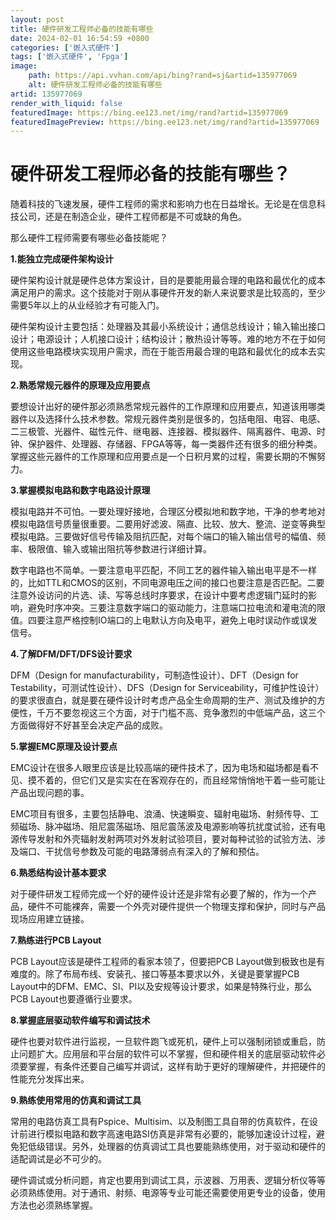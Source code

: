 ```yaml
---
layout: post
title: 硬件研发工程师必备的技能有哪些
date: 2024-02-01 16:54:59 +0800
categories: ['嵌入式硬件']
tags: ['嵌入式硬件', 'Fpga']
image:
    path: https://api.vvhan.com/api/bing?rand=sj&artid=135977069
    alt: 硬件研发工程师必备的技能有哪些
artid: 135977069
render_with_liquid: false
featuredImage: https://bing.ee123.net/img/rand?artid=135977069
featuredImagePreview: https://bing.ee123.net/img/rand?artid=135977069
---
```


# 硬件研发工程师必备的技能有哪些？

随着科技的飞速发展，硬件工程师的需求和影响力也在日益增长。无论是在信息科技公司，还是在制造企业，硬件工程师都是不可或缺的角色。

那么硬件工程师需要有哪些必备技能呢？

**1.能独立完成硬件架构设计**

硬件架构设计就是硬件总体方案设计，目的是要能用最合理的电路和最优化的成本满足用户的需求。这个技能对于刚从事硬件开发的新人来说要求是比较高的，至少需要5年以上的从业经验才有可能入门。

硬件架构设计主要包括：处理器及其最小系统设计；通信总线设计；输入输出接口设计；电源设计；人机接口设计；结构设计；散热设计等等。难的地方不在于如何使用这些电路模块实现用户需求，而在于能否用最合理的电路和最优化的成本去实现。

**2.熟悉常规元器件的原理及应用要点**

要想设计出好的硬件那必须熟悉常规元器件的工作原理和应用要点，知道该用哪类器件以及选择什么技术参数。常规元器件类别是很多的，包括电阻、电容、电感、二三极管、光器件、磁性元件、继电器、连接器、模拟器件、隔离器件、电源、时钟、保护器件、处理器、存储器、FPGA等等，每一类器件还有很多的细分种类。掌握这些元器件的工作原理和应用要点是一个日积月累的过程，需要长期的不懈努力。

**3.掌握模拟电路和数字电路设计原理**

模拟电路并不可怕。一要处理好接地，合理区分模拟地和数字地，干净的参考地对模拟电路信号质量很重要。二要用好滤波、隔直、比较、放大、整流、逆变等典型模拟电路。三要做好信号传输及阻抗匹配，对每个端口的输入输出信号的幅值、频率、极限值、输入或输出阻抗等参数进行详细计算。

数字电路也不简单。一要注意电平匹配，不同工艺的器件输入输出电平是不一样的，比如TTL和CMOS的区别，不同电源电压之间的接口也要注意是否匹配。二要注意外设访问的片选、读、写等总线时序要求，在设计中要考虑逻辑门延时的影响，避免时序冲突。三要注意数字端口的驱动能力，注意端口拉电流和灌电流的限值。四要注意严格控制IO端口的上电默认方向及电平，避免上电时误动作或误发信号。

**4.了解DFM/DFT/DFS设计要求**

DFM（Design for manufacturability，可制造性设计）、DFT（Design for Testability，可测试性设计）、DFS（Design for Serviceability，可维护性设计）的要求很直白，就是要在硬件设计时考虑产品全生命周期的生产、测试及维护的方便性，千万不要忽视这三个方面，对于门槛不高、竞争激烈的中低端产品，这三个方面做得好不好甚至会决定产品的成败。

**5.掌握EMC原理及设计要点**

EMC设计在很多人眼里应该是比较高端的硬件技术了，因为电场和磁场都是看不见、摸不着的，但它们又是实实在在客观存在的，而且经常悄悄地干着一些可能让产品出现问题的事。

EMC项目有很多，主要包括静电、浪涌、快速瞬变、辐射电磁场、射频传导、工频磁场、脉冲磁场、阻尼震荡磁场、阻尼震荡波及电源影响等抗扰度试验，还有电源传导发射和外壳辐射发射两项对外发射试验项目，要对每种试验的试验方法、涉及端口、干扰信号参数及可能的电路薄弱点有深入的了解和预估。

**6.熟悉结构设计基本要求**

对于硬件研发工程师完成一个好的硬件设计还是非常有必要了解的，作为一个产品，硬件不可能裸奔，需要一个外壳对硬件提供一个物理支撑和保护，同时与产品现场应用建立链接。

**7.熟练进行PCB Layout**

PCB Layout应该是硬件工程师的看家本领了，但要把PCB Layout做到极致也是有难度的。除了布局布线、安装孔、接口等基本要求以外，关键是要掌握PCB Layout中的DFM、EMC、SI、PI以及安规等设计要求，如果是特殊行业，那么PCB Layout也要遵循行业要求。

**8.掌握底层驱动软件编写和调试技术**

硬件也要对软件进行监视，一旦软件跑飞或死机，硬件上可以强制闭锁或重启，防止问题扩大。应用层和平台层的软件可以不掌握，但和硬件相关的底层驱动软件必须要掌握，有条件还要自己编写并调试，这样有助于更好的理解硬件，并把硬件的性能充分发挥出来。

**9.熟练使用常用的仿真和调试工具**

常用的电路仿真工具有Pspice、Multisim、以及制图工具自带的仿真软件，在设计前进行模拟电路和数字高速电路SI仿真是非常有必要的，能够加速设计过程，避免犯低级错误。另外，处理器的仿真调试工具也要能熟练使用，对于驱动和硬件的适配调试是必不可少的。

硬件调试或分析问题，肯定也要用到调试工具，示波器、万用表、逻辑分析仪等等必须熟练使用。对于通讯、射频、电源等专业可能还需要使用更专业的设备，使用方法也必须熟练掌握。